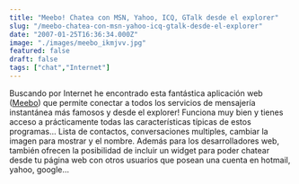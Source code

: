 ```yaml
---
title: "Meebo! Chatea con MSN, Yahoo, ICQ, GTalk desde el explorer"
slug: "/meebo-chatea-con-msn-yahoo-icq-gtalk-desde-el-explorer"
date: "2007-01-25T16:36:34.000Z"
image: "./images/meebo_ikmjvv.jpg"
featured: false
draft: false
tags: ["chat","Internet"]
---
```


Buscando por Internet he encontrado esta fantástica aplicación web ([Meebo](http://www2.meebo.com/index-es.html)) que permite conectar a todos los servicios de mensajería instantánea más famosos y desde el explorer! Funciona muy bien y tienes acceso a prácticamente todas las características típicas de estos programas… Lista de contactos, conversaciones multiples, cambiar la imagen para mostrar y el nombre. Además para los desarrolladores web, también ofrecen la posibilidad de incluir un widget para poder chatear desde tu página web con otros usuarios que posean una cuenta en hotmail, yahoo, google…



